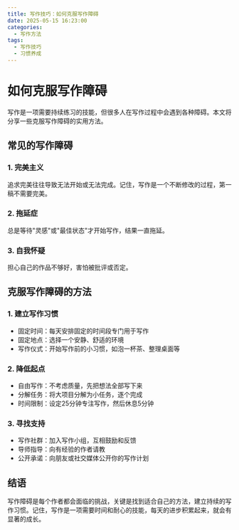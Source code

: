 ```yaml
---
title: 写作技巧：如何克服写作障碍
date: 2025-05-15 16:23:00
categories:
  - 写作方法
tags:
  - 写作技巧
  - 习惯养成
---
```


# 如何克服写作障碍

写作是一项需要持续练习的技能，但很多人在写作过程中会遇到各种障碍。本文将分享一些克服写作障碍的实用方法。

## 常见的写作障碍

### 1. 完美主义

追求完美往往导致无法开始或无法完成。记住，写作是一个不断修改的过程，第一稿不需要完美。

### 2. 拖延症

总是等待"灵感"或"最佳状态"才开始写作，结果一直拖延。

### 3. 自我怀疑

担心自己的作品不够好，害怕被批评或否定。

## 克服写作障碍的方法

### 1. 建立写作习惯

- 固定时间：每天安排固定的时间段专门用于写作
- 固定地点：选择一个安静、舒适的环境
- 写作仪式：开始写作前的小习惯，如泡一杯茶、整理桌面等

### 2. 降低起点

- 自由写作：不考虑质量，先把想法全部写下来
- 分解任务：将大项目分解为小任务，逐个完成
- 时间限制：设定25分钟专注写作，然后休息5分钟

### 3. 寻找支持

- 写作社群：加入写作小组，互相鼓励和反馈
- 导师指导：向有经验的作者请教
- 公开承诺：向朋友或社交媒体公开你的写作计划

## 结语

写作障碍是每个作者都会面临的挑战，关键是找到适合自己的方法，建立持续的写作习惯。记住，写作是一项需要时间和耐心的技能，每天的进步积累起来，就会有显著的成长。
